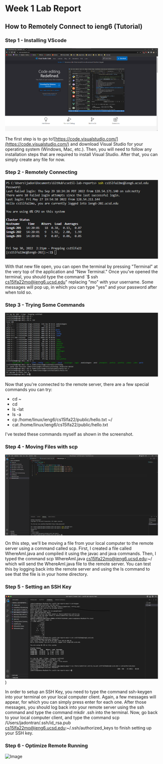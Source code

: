 # Week 1 Lab Report
## How to Remotely Connect to ieng6 (Tutorial)

### Step 1 - Installing VScode
![Image](Installing%20VScode.png)

The first step is to go to![https://code.visualstudio.com/](https://code.visualstudio.com/) and download Visual Studio for your operating system (Windows, Mac, etc.). Then, you will need to follow any installation steps that are required to install Visual Studio. After that, you can simply create any file for now.


### Step 2 - Remotely Connecting
![Image](Remotely%20Connecting.png)

With that new file open, you can open the terminal by pressing "Terminal" at the very top of the application and "New Terminal." Once you've opened the terminal, you should type the command `$ ssh cs15lfa22mo@ieng6.ucsd.edu" replacing "mo" with your username. Some messages will pop up, in which you can type "yes" and your password after when told so.

### Step 3 - Trying Some Commands
![Image](Trying%20Some%20Commands.png)

Now that you're connected to the remote server, there are a few special commands you can try:

* cd ~
* cd
* ls -lat
* ls -a
* cp /home/linux/ieng6/cs15lfa22/public/hello.txt ~/
* cat /home/linux/ieng6/cs15lfa22/public/hello.txt

I've tested these commands myself as shown in the screenshot. 

### Step 4 - Moving Files with scp
![Image](Moving%20Files%20with%20scp.png)

On this step, we'll be moving a file from your local computer to the remote server using a command called scp. First, I created a file called WhereAmI.java and compiled it using the javac and java commands. Then, I typed the command scp WhereAmI.java cs15lfa22mo@ieng6.ucsd.edu:~/ which will send the WhereAmI.java file to the remote server. You can test this by logging back into the remote server and using the ls command to see that the file is in your home directory.

### Step 5 - Setting an SSH Key
![Image](SSH%20Keys.png))   

In order to setup an SSH Key, you need to type the command ssh-keygen into your terminal on your local computer client. Again, a few messages will appear, for which you can simply press enter for each one. After those messages, you should log back into your remote server using the ssh command and type the command mkdir .ssh into the terminal. Now, go back to your local computer client, and type the command  scp /Users/jadontran/.ssh/id_rsa.pub cs15lfa22mo@ieng6.ucsd.edu:~/.ssh/authorized_keys to finish setting up your SSH key.

### Step 6 - Optimize Remote Running
![Image]()